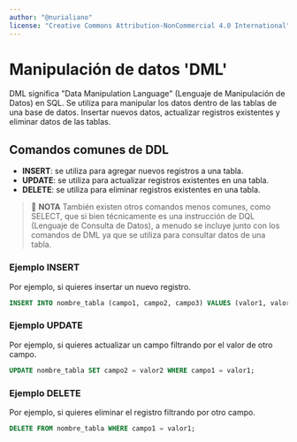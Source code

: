 ```yaml
---
author: "@nurialiano"
license: "Creative Commons Attribution-NonCommercial 4.0 International"
---
```


# Manipulación de datos 'DML'

DML significa "Data Manipulation Language" (Lenguaje de Manipulación de Datos) en SQL. Se utiliza para manipular los datos dentro de las tablas de una base de datos. Insertar nuevos datos, actualizar registros existentes y eliminar datos de las tablas.

## Comandos comunes de DDL

- **INSERT**: se utiliza para agregar nuevos registros a una tabla.
- **UPDATE**: se utiliza para actualizar registros existentes en una tabla.
- **DELETE**: se utiliza para eliminar registros existentes en una tabla.

>:pencil: **NOTA** También existen otros comandos menos comunes, como SELECT, que si bien técnicamente es una instrucción de DQL (Lenguaje de Consulta de Datos), a menudo se incluye junto con los comandos de DML ya que se utiliza para consultar datos de una tabla.

### Ejemplo INSERT

Por ejemplo, si quieres insertar un nuevo registro.

~~~sql
INSERT INTO nombre_tabla (campo1, campo2, campo3) VALUES (valor1, valor2, valor3);
~~~

### Ejemplo UPDATE

Por ejemplo, si quieres actualizar un campo filtrando por el valor de otro campo.

~~~sql
UPDATE nombre_tabla SET campo2 = valor2 WHERE campo1 = valor1;
~~~

### Ejemplo DELETE

Por ejemplo, si quieres eliminar el registro filtrando por otro campo.

~~~sql
DELETE FROM nombre_tabla WHERE campo1 = valor1;
~~~
